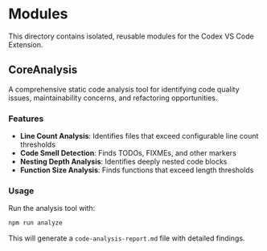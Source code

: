 # Modules

This directory contains isolated, reusable modules for the Codex VS Code Extension.

## CoreAnalysis

A comprehensive static code analysis tool for identifying code quality issues, maintainability concerns, and refactoring opportunities.

### Features

- **Line Count Analysis**: Identifies files that exceed configurable line count thresholds
- **Code Smell Detection**: Finds TODOs, FIXMEs, and other markers
- **Nesting Depth Analysis**: Identifies deeply nested code blocks
- **Function Size Analysis**: Finds functions that exceed length thresholds

### Usage

Run the analysis tool with:

```bash
npm run analyze
```

This will generate a `code-analysis-report.md` file with detailed findings.